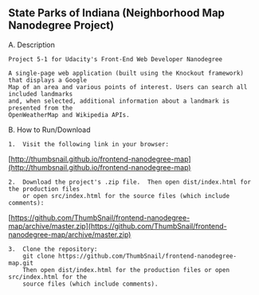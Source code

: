 ## State Parks of Indiana (Neighborhood Map Nanodegree Project)

A.  Description
	
	Project 5-1 for Udacity's Front-End Web Developer Nanodegree
	
	A single-page web application (built using the Knockout framework) that displays a Google
	Map of an area and various points of interest. Users can search all included landmarks
	and, when selected, additional information about a landmark is presented from the
	OpenWeatherMap and Wikipedia APIs.

B.  How to Run/Download

	1.  Visit the following link in your browser:

[http://thumbsnail.github.io/frontend-nanodegree-map](http://thumbsnail.github.io/frontend-nanodegree-map)

	2.  Download the project's .zip file.  Then open dist/index.html for the production files
		or open src/index.html for the source files (which include comments):

[https://github.com/ThumbSnail/frontend-nanodegree-map/archive/master.zip](https://github.com/ThumbSnail/frontend-nanodegree-map/archive/master.zip)

	3.  Clone the repository:
		git clone https://github.com/ThumbSnail/frontend-nanodegree-map.git
		Then open dist/index.html for the production files or open src/index.html for the
		source files (which include comments).